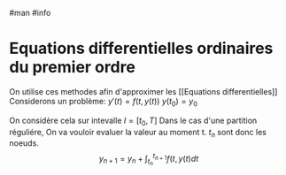 #man #info 
# Equations differentielles ordinaires du premier ordre
On utilise ces methodes afin d'approximer les [[Equations differentielles]]
Considerons un problème:
$y'(t)=f(t,y(t))$
$y(t_0)=y_0$

On considère cela sur intevalle $I= [t_0,T]$
Dans le cas d'une partition réguliére,
On va vouloir evaluer la valeur au moment t. $t_n$ sont donc les noeuds.
$$y_{n+1}= y_n+\int^{t_{n+1}}_{t_n}f(t,y(t)dt$$
